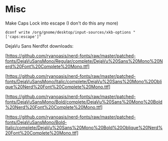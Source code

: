 # Misc

Make Caps Lock into escape (I don't do this any more)

`dconf write /org/gnome/desktop/input-sources/xkb-options "['caps:escape']"`

DejaVu Sans Nerdfot downloads:

[https://github.com/ryanoasis/nerd-fonts/raw/master/patched-fonts/DejaVuSansMono/Regular/complete/DejaVu%20Sans%20Mono%20Nerd%20Font%20Complete%20Mono.ttf]

[https://github.com/ryanoasis/nerd-fonts/raw/master/patched-fonts/DejaVuSansMono/Italic/complete/DejaVu%20Sans%20Mono%20Oblique%20Nerd%20Font%20Complete%20Mono.ttf]

[https://github.com/ryanoasis/nerd-fonts/raw/master/patched-fonts/DejaVuSansMono/Bold/complete/DejaVu%20Sans%20Mono%20Bold%20Nerd%20Font%20Complete%20Mono.ttf]

[https://github.com/ryanoasis/nerd-fonts/raw/master/patched-fonts/DejaVuSansMono/Bold-Italic/complete/DejaVu%20Sans%20Mono%20Bold%20Oblique%20Nerd%20Font%20Complete%20Mono.ttf]
